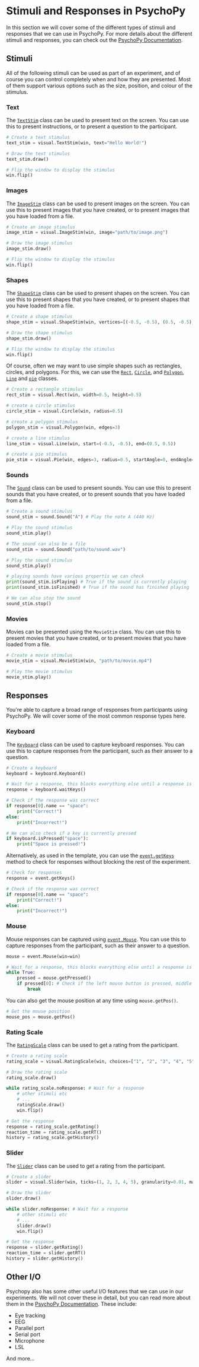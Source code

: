 # Stimuli and Responses in PsychoPy

In this section we will cover some of the different types of stimuli and responses that we can use in PsychoPy. For more details about the different stimuli and responses, you can check out the [PsychoPy Documentation](https://psychopy.org/api/index.html).

## Stimuli

All of the following stimuli can be used as part of an experiment, and of course you can control completely when and how they are presented. Most of them support various options such as the size, position, and colour of the stimulus.

### Text

The [`TextStim`](https://psychopy.org/api/visual/textstim.html#psychopy.visual.TextStim) class can be used to present text on the screen. You can use this to present instructions, or to present a question to the participant.

```python
# Create a text stimulus
text_stim = visual.TextStim(win, text="Hello World!")

# Draw the text stimulus
text_stim.draw()

# Flip the window to display the stimulus
win.flip()
```

### Images

The [`ImageStim`](https://psychopy.org/api/visual/imagestim.html#psychopy.visual.ImageStim) class can be used to present images on the screen. You can use this to present images that you have created, or to present images that you have loaded from a file.

```python
# Create an image stimulus
image_stim = visual.ImageStim(win, image="path/to/image.png")

# Draw the image stimulus
image_stim.draw()

# Flip the window to display the stimulus
win.flip()
```

### Shapes

The [`ShapeStim`](https://psychopy.org/api/visual/shapestim.html#psychopy.visual.ShapeStim) class can be used to present shapes on the screen. You can use this to present shapes that you have created, or to present shapes that you have loaded from a file.

```python
# Create a shape stimulus
shape_stim = visual.ShapeStim(win, vertices=[(-0.5, -0.5), (0.5, -0.5), (0, 0.5)])

# Draw the shape stimulus
shape_stim.draw()

# Flip the window to display the stimulus
win.flip()
```

Of course, often we may want to use simple shapes such as rectangles, circles, and polygons. For this, we can use the [`Rect`](https://psychopy.org/api/visual/rect.html#psychopy.visual.Rect), [`Circle`](https://psychopy.org/api/visual/circle.html#psychopy.visual.Circle), and [`Polygon`](https://psychopy.org/api/visual/polygon.html#psychopy.visual.Polygon), [`Line`](https://psychopy.org/api/visual/line.html#psychopy.visual.Line) and [`pie`](https://psychopy.org/api/visual/pie.html#psychopy.visual.Pie) classes.

```python
# Create a rectangle stimulus
rect_stim = visual.Rect(win, width=0.5, height=0.5)

# create a circle stimulus
circle_stim = visual.Circle(win, radius=0.5)

# create a polygon stimulus
polygon_stim = visual.Polygon(win, edges=3)

# create a line stimulus
line_stim = visual.Line(win, start=(-0.5, -0.5), end=(0.5, 0.5))

# create a pie stimulus
pie_stim = visual.Pie(win, edges=3, radius=0.5, startAngle=0, endAngle=90)
```

### Sounds

The [`Sound`](https://psychopy.org/api/sound/playback.html#soundclasses) class can be used to present sounds. You can use this to present sounds that you have created, or to present sounds that you have loaded from a file.

```python
# Create a sound stimulus
sound_stim = sound.Sound("A") # Play the note A (440 Hz)

# Play the sound stimulus
sound_stim.play()

# The sound can also be a file
sound_stim = sound.Sound("path/to/sound.wav")

# Play the sound stimulus
sound_stim.play()

# playing sounds have various propertis we can check
print(sound_stim.isPlaying) # True if the sound is currently playing
print(sound_stim.isFinished) # True if the sound has finished playing

# We can also stop the sound
sound_stim.stop()
```

### Movies

Movies can be presented using the `MovieStim` class. You can use this to present movies that you have created, or to present movies that you have loaded from a file.

```python
# Create a movie stimulus
movie_stim = visual.MovieStim(win, "path/to/movie.mp4")

# Play the movie stimulus
movie_stim.play()
```

## Responses

You're able to capture a broad range of responses from participants using PsychoPy. We will cover some of the most common response types here.

### Keyboard

The [`Keyboard`](https://psychopy.org/api/hardware/keyboard.html#psychopy.hardware.keyboard.Keyboard) class can be used to capture keyboard responses. You can use this to capture responses from the participant, such as their answer to a question.

```python
# Create a keyboard
keyboard = keyboard.Keyboard()

# Wait for a response, this blocks everything else until a response is received
response = keyboard.waitKeys()

# Check if the response was correct
if response[0].name == "space":
    print("Correct!")
else:
    print("Incorrect!")

# We can also check if a key is currently pressed
if keyboard.isPressed("space"):
    print("Space is pressed!")

```

Alternatively, as used in the template, you can use the [`event.getKeys`](https://psychopy.org/api/event.html) method to check for responses without blocking the rest of the experiment.

```python
# Check for responses
response = event.getKeys()

# Check if the response was correct
if response[0].name == "space":
    print("Correct!")
else:
    print("Incorrect!")

```

### Mouse

Mouse responses can be captured using [`event.Mouse`](https://psychopy.org/api/event.html). You can use this to capture responses from the participant, such as their answer to a question.

```python
mouse = event.Mouse(win=win)

# Wait for a response, this blocks everything else until a response is received
while True:
    pressed = mouse.getPressed()
    if pressed[0]: # Check if the left mouse button is pressed, middle and right are 1 and 2 respectively
        break
```

You can also get the mouse position at any time using `mouse.getPos()`.

```python
# Get the mouse position
mouse_pos = mouse.getPos()
```


### Rating Scale

The [`RatingScale`](https://psychopy.org/api/visual/ratingscale.html#psychopy.visual.RatingScale) class can be used to get a rating from the participant.

```python
# Create a rating scale
rating_scale = visual.RatingScale(win, choices=["1", "2", "3", "4", "5"], markerStart=3)

# Draw the rating scale
rating_scale.draw()

while rating_scale.noResponse: # Wait for a response
    # other stimuli etc
    # ...
    ratingScale.draw()
    win.flip()

# Get the response
response = rating_scale.getRating()
reaction_time = rating_scale.getRT()
history = rating_scale.getHistory()
```


### Slider

The [`Slider`](https://psychopy.org/api/visual/slider.html#psychopy.visual.Slider) class can be used to get a rating from the participant.

```python
# Create a slider
slider = visual.Slider(win, ticks=(1, 2, 3, 4, 5), granularity=0.01, marker="triangle", markerStart=3)

# Draw the slider
slider.draw()

while slider.noResponse: # Wait for a response
    # other stimuli etc
    # ...
    slider.draw()
    win.flip()

# Get the response
response = slider.getRating()
reaction_time = slider.getRT()
history = slider.getHistory()
```


## Other I/O

Psychopy also has some other useful I/O features that we can use in our experiments. We will not cover these in detail, but you can read more about them in the [PsychoPy Documentation](https://psychopy.org/api/iohub/index.html). These include:

* Eye tracking
* EEG
* Parallel port
* Serial port
* Microphone
* LSL

And more...